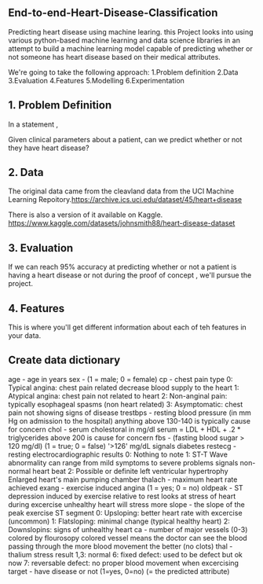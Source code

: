 ## End-to-end-Heart-Disease-Classification
Predicting heart disease using machine learing.
this Project looks into using various python-based machine learning and data science libraries in an attempt to build a machine learning model capable of predicting whether or not someone has heart disease based on their medical attributes.

We're going to take the following approach:
1.Problem definition 
2.Data 
3.Evaluation 
4.Features 
5.Modelling 
6.Experimentation
## 1. Problem Definition
In a statement ,

Given clinical parameters about a patient, can we predict whether or not they have heart disease?

## 2. Data
The original data came from the cleavland data from the UCI Machine Learning Repoitory.https://archive.ics.uci.edu/dataset/45/heart+disease

There is also a version of it available on Kaggle. https://www.kaggle.com/datasets/johnsmith88/heart-disease-dataset

## 3. Evaluation
If we can reach 95% accuracy at predicting whether or not a patient is having a heart disease or not during the proof of concept , we'll pursue the project.

## 4. Features
This is where you'll get different information about each of teh features in your data.

## Create data dictionary

age - age in years
sex - (1 = male; 0 = female)
cp - chest pain type 0: Typical angina: chest pain related decrease blood supply to the heart 1: Atypical angina: chest pain not related to heart 2: Non-anginal pain: typically esophageal spasms (non heart related) 3: Asymptomatic: chest pain not showing signs of disease
trestbps - resting blood pressure (in mm Hg on admission to the hospital) anything above 130-140 is typically cause for concern
chol - serum cholestoral in mg/dl serum = LDL + HDL + .2 * triglycerides above 200 is cause for concern
fbs - (fasting blood sugar > 120 mg/dl) (1 = true; 0 = false) '>126' mg/dL signals diabetes
restecg - resting electrocardiographic results 0: Nothing to note 1: ST-T Wave abnormality can range from mild symptoms to severe problems signals non-normal heart beat 2: Possible or definite left ventricular hypertrophy Enlarged heart's main pumping chamber
thalach - maximum heart rate achieved
exang - exercise induced angina (1 = yes; 0 = no)
oldpeak - ST depression induced by exercise relative to rest looks at stress of heart during excercise unhealthy heart will stress more
slope - the slope of the peak exercise ST segment 0: Upsloping: better heart rate with excercise (uncommon) 1: Flatsloping: minimal change (typical healthy heart) 2: Downslopins: signs of unhealthy heart
ca - number of major vessels (0-3) colored by flourosopy colored vessel means the doctor can see the blood passing through the more blood movement the better (no clots)
thal - thalium stress result 1,3: normal 6: fixed defect: used to be defect but ok now 7: reversable defect: no proper blood movement when excercising
target - have disease or not (1=yes, 0=no) (= the predicted attribute)

